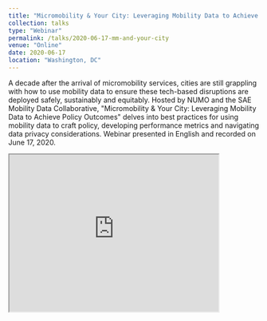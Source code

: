 ```yaml
---
title: "Micromobility & Your City: Leveraging Mobility Data to Achieve Policy Outcomes [Webinar]"
collection: talks
type: "Webinar"
permalink: /talks/2020-06-17-mm-and-your-city
venue: "Online"
date: 2020-06-17
location: "Washington, DC"
---
```


A decade after the arrival of micromobility services, cities are still grappling with how to use mobility data to ensure these tech-based disruptions are deployed safely, sustainably and equitably. Hosted by NUMO and the SAE Mobility Data Collaborative, "Micromobility & Your City: Leveraging Mobility Data to Achieve Policy Outcomes" delves into best practices for using mobility data to craft policy, developing performance metrics and navigating data privacy considerations. Webinar presented in English and recorded on June 17, 2020.

<iframe width="420" height="315"
src="https://www.youtube.com/embed/QcNj3eFmvqM">
</iframe>
